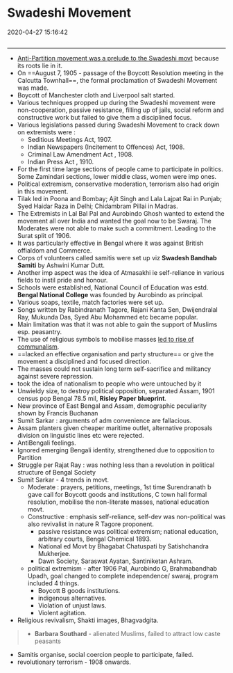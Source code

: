 # Swadeshi Movement

2020-04-27 15:16:42

```toc
```

---

- <u>Anti-Partition movement was a prelude to the Swadeshi movt</u> because its roots lie in it.
- On ==August 7, 1905 - passage of the Boycott Resolution meeting in the Calcutta Townhall==, the formal proclamation of Swadeshi Movement was made.
- Boycott of Manchester cloth and Liverpool salt started.
- Various techniques propped up during the Swadeshi movement were non-cooperation, passive resistance, filling up of jails, social reform and constructive work but failed to give them a disciplined focus.
- Various legislations passed during Swadeshi Movement to crack down on extremists were :
	- Seditious Meetings Act, 1907.
	- Indian Newspapers (Incitement to Offences) Act, 1908.
	- Criminal Law Amendment Act , 1908.
	- Indian Press Act , 1910.
- For the first time large sections of people came to participate in politics. Some Zamindari sections, lower middle class, women were imp ones.
- Political extremism, conservative moderation, terrorism also had origin in this movement.
- Tilak led in Poona and Bombay; Ajit Singh and Lala Lajpat Rai in Punjab; Syed Haidar Raza in Delhi; Chidambram Pillai in Madras.
- The Extremists in Lal Bal Pal and Aurobindo Ghosh wanted to extend the movement all over India and wanted the goal now to be Swaraj. The Moderates were not able to make such a commitment. Leading to the Surat split of 1906.
- It was particularly effective in Bengal where it was against British offialdom and Commerce.
- Corps of volunteers called samitis were set up viz **Swadesh Bandhab Samiti** by Ashwini Kumar Dutt.
- Another imp aspect was the idea of Atmasakhi ie self-reliance in various fields to instil pride and honour.
- Schools were established, National Council of Education was estd. **Bengal National College** was founded by Aurobindo as principal.
- Various soaps, textile, match factories were set up.
- Songs written by Rabindranath Tagore, Rajani Kanta Sen, Dwijendralal Ray, Mukunda Das, Syed Abu Mohammed etc became popular.
- Main limitation was that it was not able to gain the support of Muslims esp. peasantry.
- The use of religious symbols to mobilise masses <u>led to rise of communalism</u>.
- ==lacked an effective organisation and party structure== or give the movement a disciplined and focused direction.
- The masses could not sustain long term self-sacrifice and militancy against severe repression.
- took the idea of nationalism to people who were untouched by it
- Unwieldy size, to destroy political opposition, separated Assam, 1901 census pop Bengal 78.5 mil, **Risley Paper blueprint**.
- New province of East Bengal and Assam, demographic peculiarity shown by Francis Buchanan
- Sumit Sarkar : arguments of adm convenience are fallacious.
- Assam planters given cheaper maritime outlet, alternative proposals division on linguistic lines etc were rejected.
- AntiBengali feelings.
- Ignored emerging Bengali identity, strengthened due to opposition to Partition
- Struggle per Rajat Ray : was nothing less than a revolution in political structure of Bengal Society
- Sumit Sarkar - 4 trends in movt. 
    - Moderate : prayers, petitions, meetings, 1st time Surendranath b gave call for Boycott goods and institutions, C town hall formal resolution, mobilise the non-literate masses, national education movt.
    - Constructive : emphasis self-reliance, self-dev was non-political was also revivalist in nature R Tagore proponent.
	    - passive resistance was political extremism; national education, arbitrary courts, Bengal Chemical 1893.
	    - National ed Movt by Bhagabat Chatuspati by Satishchandra Mukherjee.
	    - Dawn Society, Saraswat Ayatan, Santiniketan Ashram.
    - political extremism - after 1906 Pal, Aurobindo G, Brahmabandhab Upadh, goal changed to complete independence/ swaraj, program included 4 things.
        - Boycott B goods institutions.
        - indigenous alternatives.
        - Violation of unjust laws.
        - Violent agitation.
 - Religious revivalism, Shakti images, Bhagvadgita.

 > - **Barbara Southard** - alienated Muslims, failed to attract low caste peasants

- Samitis organise, social coercion people to participate, failed.
- revolutionary terrorism - 1908 onwards.
